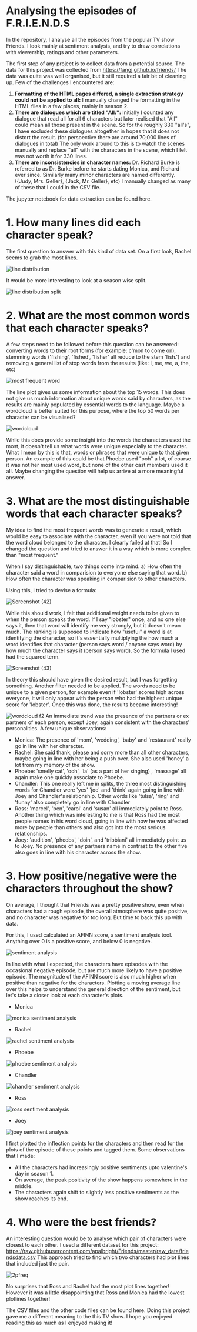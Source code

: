 # Analysing the episodes of F.R.I.E.N.D.S
In the repository, I analyse all the episodes from the popular TV show Friends. I look mainly at sentiment analysis, and try to draw correlations with viewership, ratings and other parameters.

The first step of any project is to collect data from a potential source. The data for this project was collected from https://fangj.github.io/friends/
The data was quite was well organised, but it still required a fair bit of cleaning up. Few of the challenges I encountered are:

1. **Formatting of the HTML pages differed, a single extraction strategy could not be applied to all:** I manually changed the formatting in the HTML files in a few places, mainly in season 2.
2. **There are dialogues which are titled "All:":** Initially I counted any dialogue that read all for all 6 characters but later realised that "All" could mean all those present in the scene. So for the roughly 330 "all's", I have excluded these dialogues altogether in hopes that it does not distort the result. (for perspective there are around 70,000 lines of dialogues in total) The only work around to this is to watch the scenes manually and replace "all" with the characters in the scene, which I felt was not worth it for 330 lines.
3. **There are inconsistencies in character names:** Dr. Richard Burke is referred to as Dr. Burke before he starts dating Monica, and Richard ever since. Similarly many minor characters are named differently. ({Judy, Mrs. Geller}, {Jack, Mr. Geller}, etc) I manually changed as many of these that I could in the CSV file. 

The jupyter notebook for data extraction can be found here.

# 1.  How many lines did each character speak?

The first question to answer with this kind of data set. On a first look, Rachel seems to grab the most lines. 

![line distribution](https://user-images.githubusercontent.com/39181870/119117515-ec4edb00-ba46-11eb-82c6-0d3655eb179a.jpg)

It would be more interesting to look at a season wise split.

![line distribution split](https://user-images.githubusercontent.com/39181870/119142539-427e4700-ba64-11eb-801c-26e6a35cece1.jpg)

# 2.  What are the most common words that each character speaks?

A few steps need to be followed before this question can be answered: converting words to their root forms (for example: c'mon to come on), stemming words ('fishing', 'fished', 'fisher' all reduce to the stem 'fish.') and removing a general list of stop words from the results (like: I, me, we, a, the, etc)

![most frequent word](https://user-images.githubusercontent.com/39181870/119212487-4a76cf00-bad6-11eb-92c4-7f5519671a79.jpg)

The line plot gives us some information about the top 15 words. This does not give us much information about unique words said by characters, as the results are mainly populated by essential words to the language. Maybe a wordcloud is better suited for this purpose, where the top 50 words per character can be visualised?

![wordcloud](https://user-images.githubusercontent.com/39181870/119212489-51054680-bad6-11eb-9a9b-f8716c313072.jpg)

While this does provide some insight into the words the characters used the most, it doesn't tell us what words were unique especially to the character. What I mean by this is that, words or phrases that were unique to that given person. An example of this could be that Phoebe used "ooh" a lot, of course it was not her most used word, but none of the other cast members used it all. Maybe changing the question will help us arrive at a more meaningful answer.

# 3.  What are the most distinguishable words that each character speaks?

My idea to find the most frequent words was to generate a result, which would be easy to associate with the character, even if you were not told that the word cloud belonged to the character. I clearly failed at that! So I changed the question and tried to answer it in a way which is more complex than "most frequent."

When I say distinguishable, two things come into mind. 
a) How often the character said a word in comparision to everyone else saying that word.
b) How often the character was speaking in comparision to other characters. 

Using this, I tried to devise a formula:

![Screenshot (42)](https://user-images.githubusercontent.com/39181870/119212750-05539c80-bad8-11eb-9a65-cd5a59915649.png)

While this should work, I felt that additional weight needs to be given to when the person speaks the word. If I say "lobster" once, and no one else says it, then that word will identify me very strongly, but it doesn't mean much. The ranking is supposed to indicate how "useful" a word is at identifying the character, so it's essentially multiplying the how much a word identifies that character (person says word / anyone says word) by how much the character says it (person says word). So the formula I used had the squared term.

![Screenshot (43)](https://user-images.githubusercontent.com/39181870/119212834-99256880-bad8-11eb-8db7-7fe490df799e.png)

In theory this should have given the desired result, but I was forgetting something. Another filter needed to be applied. The words need to be unique to a given person, for example even if 'lobster' scores high across everyone, it will only appear with the person who had the highest unique score for 'lobster'. Once this was done, the results became interesting!

![wordcloud f2](https://user-images.githubusercontent.com/39181870/119214231-e1e21f00-bae2-11eb-8997-5157db29aede.jpg)
An immediate trend was the presence of the partners or ex partners of each person, except Joey, again consistent with the characters' personalities. A few unique observations:

- Monica: The presence of 'mom', 'wedding', 'baby' and 'restaurant' really go in line with her character.
- Rachel: She said thank, please and sorry more than all other characters, maybe going in line with her being a push over. She also used 'honey' a lot from my memory of the show.
- Phoebe: 'smelly cat', 'ooh', 'la' (as a part of her singing) , 'massage' all again make one quickly associate to Phoebe.
- Chandler: This one really left me in splits, the three most distinguishing words for Chandler were 'yes' 'joe' and 'think' again going in line with Joey and Chandler's relationship. Other words like 'tulsa', 'ring' and 'funny' also completely go in line with Chandler
- Ross: 'marcel', 'ben', 'carol' and 'susan' all immediately point to Ross. Another thing which was interesting to me is that Ross had the most people names in his word cloud, going in line with how he was affected more by people than others and also got into the most serious relationships.
- Joey: 'audition', 'pheebs', 'doin', and 'tribbiani' all immediately point us to Joey. No presence of any partners name in contrast to the other five also goes in line with his character across the show. 

# 3.  How positive/negative were the characters throughout the show?

On average, I thought that Friends was a pretty positive show, even when characters had a rough episode, the overall atmosphere was quite positive, and no character was negative for too long. But time to back this up with data. 

For this, I used calculated an AFINN score, a sentiment analysis tool. Anything over 0 is a positive score, and below 0 is negative.

![sentiment analysis](https://user-images.githubusercontent.com/39181870/119231336-07e8dd00-bb3e-11eb-8ff3-23c9113d377b.jpg)

In line with what I expected, the characters have episodes with the occasional negative episode, but are much more likely to have a positive episode. The magnitude of the AFINN score is also much higher when positive than negative for the characters. Plotting a moving average line over this helps to understand the general direction of the sentiment, but let's take a closer look at each character's plots.

- Monica

![monica sentiment analysis](https://user-images.githubusercontent.com/39181870/119233088-ea6b4180-bb44-11eb-9af6-4b77dba68fb3.jpg)

- Rachel

![rachel sentiment analysis](https://user-images.githubusercontent.com/39181870/119246535-03551080-bba0-11eb-9fee-6312a02868b0.jpg)

- Phoebe

![phoebe sentiment analysis](https://user-images.githubusercontent.com/39181870/119246538-0bad4b80-bba0-11eb-9d67-1f38a83c232b.jpg)

- Chandler

![chandler sentiment analysis](https://user-images.githubusercontent.com/39181870/119246566-35667280-bba0-11eb-80b4-ed762c552403.jpg)

- Ross

![ross sentiment analysis](https://user-images.githubusercontent.com/39181870/119246571-3bf4ea00-bba0-11eb-8306-c6df933f1e6c.jpg)

- Joey

![joey sentiment analysis](https://user-images.githubusercontent.com/39181870/119246575-42836180-bba0-11eb-81ad-e90b35ff5dc7.jpg)

I first plotted the inflection points for the characters and then read for the plots of the episode of these points and tagged them. Some observations that I made:
- All the characters had increasingly positive sentiments upto valentine's day in season 1.
- On average, the peak positivity of the show happens somewhere in the middle.
- The characters again shift to slightly less positive sentiments as the show reaches its end.


# 4. Who were the best friends?

An interesting question would be to analyse which pair of characters were closest to each other.
I used a different dataset for this project: https://raw.githubusercontent.com/apalbright/Friends/master/raw_data/friendsdata.csv
This approach tried to find which two characters had plot lines that included just the pair.

![2pfreq](https://user-images.githubusercontent.com/39181870/119944975-8b795280-bfb2-11eb-9327-ed857ec54622.jpg)
 
No surprises that Ross and Rachel had the most plot lines together! However it was a little disappointing that Ross and Monica had the lowest plotlines together!

The CSV files and the other code files can be found here. Doing this project gave me a different meaning to the this TV show. I hope you enjoyed reading this as much as I enjoyed making it!

